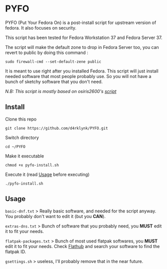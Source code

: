 # PYFO
PYFO (Put Your Fedora On) is a post-install script for upstream version of fedora. It also focuses on security.

This script has been tested for Fedora Workstation 37 and Fedora Server 37.

The script will make the default zone to drop in Fedora Server too, you can revert to public by doing this command :

`sudo firewall-cmd --set-default-zene public`

It is meant to use right after you installed Fedora. This script will just install needed software that most people probably use.
So you will not have a bunch of sketchy software that you don't need.

*N.B: This script is mostly based on osiris2600's [script](https://github.com/osiris2600/fedora-setup)*

## Install

Clone this repo

`git clone https://github.com/d4rklynk/PYFO.git`

Switch directory

`cd ~/PYFO`

Make it executable

`chmod +x pyfo-install.sh`

Execute it (read [Usage](#usage) before executing)

`./pyfo-install.sh`

## Usage

`basic-dnf.txt` > Really basic software, and needed for the script anyway. You probably don't want to edit it (but you **CAN**).

`extras-dns.txt` > Bunch of software that you probably need, you **MUST** edit it to fit your needs.

`flatpak-packages.txt` > Bunch of most used flatpak softwares, you **MUST** edit it to fit your needs. Check [Flathub](https://flathub.org/home) and search your software to find the flatpak ID.

`gsettings.sh` > useless, I'll probably remove that in the near future.
